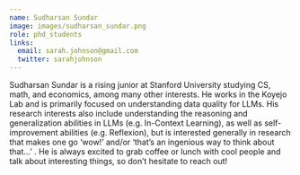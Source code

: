 ```yaml
---
name: Sudharsan Sundar
image: images/sudharsan_sundar.png
role: phd_students
links:
  email: sarah.johnson@gmail.com
  twitter: sarahjohnson
---
```


Sudharsan Sundar is a rising junior at Stanford University studying CS, math, and economics, among many other interests. He works in the Koyejo Lab and is primarily focused on understanding data quality for LLMs. His research interests also include understanding the reasoning and generalization abilities in LLMs (e.g. In-Context Learning), as well as self-improvement abilities (e.g. Reflexion), but is interested generally in research that makes one go ‘wow!’ and/or ‘that’s an ingenious way to think about that…’ . He is always excited to grab coffee or lunch with cool people and talk about interesting things, so don’t hesitate to reach out!

